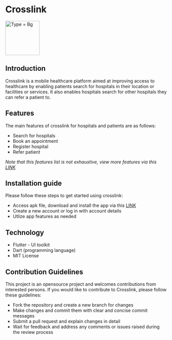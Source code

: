 # Crosslink 
<img width="107" alt="Type = Bg" src="https://user-images.githubusercontent.com/58639293/229646005-7c2ce235-48a4-4f41-be8c-0c877994de95.png">

## Introduction
Crosslink is a mobile healthcare platform aimed at improving access to healthcare by enabling patients search for hospitals in their location or facilities or services. It also enables hospitals search for other hospitals they can refer a patient to.

## Features
The main features of crosslink for hospitals and patients are as follows:
- Search for hospitals
- Book an appointment
- Register hospital
- Refer patient

_Note that this features list is not exhaustive, view more features via this [LINK](https://www.figma.com/file/8KxHba6T7fp5mlLWq6iWTF/Mboalab?node-id=57%3A1778&t=9SqdiG4IWdXIqKMr-1)_

## Installation guide
Please follow these steps to get started using crosslink:
- Access apk file, download and install the app via this [LINK](https://drive.google.com/file/d/1Hi6J_cafLEOeskU8Ao-7aXRMcNcPUezt/view?usp=sharing)
- Create a new account or log in with account details
- Utlize app features as needed

## Technology
- Flutter - UI toolkit
- Dart (programming language)
- MIT License

## Contribution Guidelines
This project is an opensource project and welcomes contributions from interested persons. If you would like to contribute to Crosslink, please follow these guidelines:
- Fork the repository and create a new branch for changes
- Make changes and commit them with clear and concise commit messages
- Submit a pull request and explain changes in detail
- Wait for feedback and address any comments or issues raised during the review process
